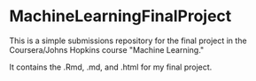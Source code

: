 # MachineLearningFinalProject
This is a simple submissions repository for the final project in the Coursera/Johns Hopkins course "Machine Learning."  
  
  It contains the .Rmd, .md, and .html for my final project.
